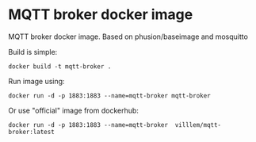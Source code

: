 MQTT broker docker image
========================

MQTT broker docker image. Based on phusion/baseimage and mosquitto

Build is simple:

``docker build -t mqtt-broker .``

Run image using:

``docker run -d -p 1883:1883 --name=mqtt-broker mqtt-broker``

Or use "official" image from dockerhub:

``docker run -d -p 1883:1883 --name=mqtt-broker  villlem/mqtt-broker:latest``

